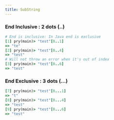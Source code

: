 ```yaml
---
title: SubString
---
```


### End Inclusive : 2 dots (..)

```rb
# End is inclusive: In Java end is exclusive
[1] pry(main)> "test"[0..1]
=> "te"
[2] pry(main)> "test"[0..4]
=> "test"
# Will not throw an error when it's out of index
[3] pry(main)> "test"[0..6]
=> "test"
```

### End Exclusive : 3 dots (...)

```rb
[7] pry(main)> "test"[0...1]
=> "t"
[8] pry(main)> "test"[0...4]
=> "test"
[9] pry(main)> "test"[0...6]
=> "test"
```
